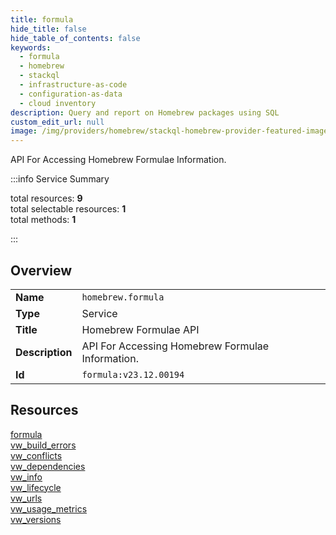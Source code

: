 ```yaml
---
title: formula
hide_title: false
hide_table_of_contents: false
keywords:
  - formula
  - homebrew
  - stackql
  - infrastructure-as-code
  - configuration-as-data
  - cloud inventory
description: Query and report on Homebrew packages using SQL
custom_edit_url: null
image: /img/providers/homebrew/stackql-homebrew-provider-featured-image.png
---
```

API For Accessing Homebrew Formulae Information.  
    
:::info Service Summary

<div class="row">
<div class="providerDocColumn">
<span>total resources:&nbsp;<b>9</b></span><br />
<span>total selectable resources:&nbsp;<b>1</b></span><br />
<span>total methods:&nbsp;<b>1</b></span><br />
</div>
</div>

:::

## Overview
<table><tbody>
<tr><td><b>Name</b></td><td><code>homebrew.formula</code></td></tr>
<tr><td><b>Type</b></td><td>Service</td></tr>
<tr><td><b>Title</b></td><td>Homebrew Formulae API</td></tr>
<tr><td><b>Description</b></td><td>API For Accessing Homebrew Formulae Information.</td></tr>
<tr><td><b>Id</b></td><td><code>formula:v23.12.00194</code></td></tr>
</tbody></table>

## Resources
<div class="row">
<div class="providerDocColumn">
<a href="/providers/homebrew/formula/formula/">formula</a><br />
<a href="/providers/homebrew/formula/vw_build_errors/">vw_build_errors</a><br />
<a href="/providers/homebrew/formula/vw_conflicts/">vw_conflicts</a><br />
<a href="/providers/homebrew/formula/vw_dependencies/">vw_dependencies</a><br />
<a href="/providers/homebrew/formula/vw_info/">vw_info</a><br />
</div>
<div class="providerDocColumn">
<a href="/providers/homebrew/formula/vw_lifecycle/">vw_lifecycle</a><br />
<a href="/providers/homebrew/formula/vw_urls/">vw_urls</a><br />
<a href="/providers/homebrew/formula/vw_usage_metrics/">vw_usage_metrics</a><br />
<a href="/providers/homebrew/formula/vw_versions/">vw_versions</a><br />
</div>
</div>
